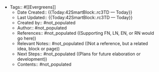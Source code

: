 - Tags:: #[[Evergreens]]
    - Date Created:: {{Today:42SmartBlock:.rc3TD — Today}}
    - Last Updated:: {{Today:42SmartBlock:.rc3TD — Today}}
    - Created by:: #not_populated
    - Author:: #not_populated
    - References:: #not_populated ((Supporting FN, LN, EN, or RN would go here))
    - Relevant Notes:: #not_populated ((Not a reference, but a related idea, block or page))
    - Next Steps:: #not_populated ((Plans for future elaboration or development))
    - Contents:: #not_populated
